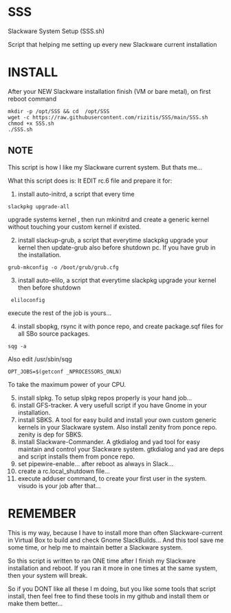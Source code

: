 # SSS
Slackware System Setup (SSS.sh)


Script that helping me setting up every new Slackware current installation
# INSTALL
After your NEW Slackware installation finish (VM or bare metal), on first reboot command
```
mkdir -p /opt/SSS && cd  /opt/SSS
wget -c https://raw.githubusercontent.com/rizitis/SSS/main/SSS.sh
chmod +x SSS.sh
./SSS.sh
```
## NOTE
This script is how I like my Slackware current system.
But thats me...

What this script does is:
It EDIT rc.6 file and prepare it for:

1. install auto-initrd, a script that every time 

```
slackpkg upgrade-all
```
upgrade systems kernel , then run mkinitrd and create a generic kernel without touching your custom kernel if existed.

2) install slackup-grub, a script that everytime slackpkg upgrade your kernel then update-grub also before shutdown pc. If you have grub in the installation. 
```
grub-mkconfig -o /boot/grub/grub.cfg
```
3) install auto-elilo, a script that everytime slackpkg upgrade your kernel then before shutdown 
```
 eliloconfig
```
execute the rest of the job is yours...

4) install sbopkg, rsync it with ponce repo, and create package.sqf files for all SBo source packages. 
```
sqg -a
```
Also edit /usr/sbin/sqg
```
OPT_JOBS=$(getconf _NPROCESSORS_ONLN)
```
To take the maximum power of your CPU.

5) install slpkg. To setup slpkg repos properly is your hand job...
6) install GFS-tracker. A very usefull script if you have Gnome in your installation. 
7) install SBKS. A tool for easy build and install your own custom generic kernels in your Slackware system. Also install zenity from ponce repo. zenity is dep for SBKS.
8) install Slackware-Commander. A gtkdialog and yad tool for easy maintain and control your Slackware system. gtkdialog and yad are deps and script installs them from ponce repo.
9) set pipewire-enable... after reboot as always in Slack...
10) create a rc.local_shutdown file...
11) execute adduser command, to create your first user in the system. visudo is your job after that...

# REMEMBER
This is my way, because I have to install more than often Slackware-current in Virtual Box to build and check Gnome SlackBuilds... And this tool save me some time, or help me to maintain better a Slackware system.

So this script is written to ran ONE time after I finish my Slackware installation and reboot. 
If you ran it more in one times at the same system, then your system will break. 

So if you DONT like all these I m doing, but you like some tools that script install, then feel free to find these tools in my github and install them or make them better... 
